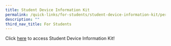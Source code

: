 ```yaml
---
title: Student Device Information Kit
permalink: /quick-links/for-students/student-device-information-kit/permalink/
description: ""
third_nav_title: For Students
---
```

Click [here](https://newtownsec.moe.edu.sg/qql/slot/u174/Updated%20Student%20Device%20Information%20KitNTSS_10%20Jan%202023.pdf) to access Student Device Information Kit!